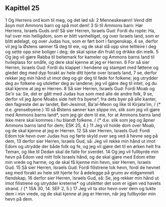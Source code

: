 ## Kapittel 25

1 Og Herrens ord kom til meg, og det lød så:
2 Menneskesønn! Vend ditt åsyn mot Ammons barn og spå mot dem!
3 Si til Ammons barn: Hør Herrens, Israels Guds ord! Så sier Herren, Israels Gud: Fordi du ropte: Ha, ha! over min helligdom, som er blitt vanhelliget, og over Israels land, som er blitt ødelagt, og over Judas hus, som er ført bort i fangenskap,
4 se, derfor vil jeg la Østens sønner få deg til eie, og de skal slå opp sine teltleire i deg og sette opp sine boliger i deg; de skal spise din frukt og drikke din melk.
5 Og jeg vil gjøre Rabba til beitemark for kameler og Ammons barns land til hvileplass for småfe, og dere skal kjenne at jeg er Herren.
6 For så sier Herren, Israels Gud: Fordi du klappet i hendene og stampet med føttene og gledet deg med dyp forakt av hele ditt hjerte over Israels land,
7 se, derfor rekker jeg min hånd ut imot deg og gir deg til føde for folkene; jeg utrydder deg av folkene og utsletter deg av landene; jeg vil gjøre deg til intet, og du skal kjenne at jeg er Herren.
8 Så sier Herren, Israels Gud: Fordi Moab og Se'ir sa: Se, det er gått med Judas hus som med alle de andre folk,
9 se, derfor vil jeg åpne Moabs side helt fra byene*, fra dets byer på alle kanter, den fagreste del av landet, Bet-Jesimot, Ba'al-Meon og like til Kirjata'im, / {* d.e. grensebyene.}
10 så Østens sønner kan slippe inn, slik som jeg vil gjøre med Ammons barns land*, som jeg gir dem til eie, for at Ammons barns land ikke mere skal kommes i hu blandt folkene. / {* d.e. slik som jeg og åpner Ammons barns land for dem; ESK 25, 4.}
11 Jeg vil holde dom over Moab, og de skal kjenne at jeg er Herren.
12 Så sier Herren, Israels Gud: Fordi Edom tok hevn over Judas hus og førte skyld over seg ved å hevne seg på dem,
13 derfor sier Herren, Israels Gud, så: Jeg vil rekke min hånd ut imot Edom og utrydde der både folk og fe, og jeg vil gjøre det til en ørken helt fra Teman, og like til Dedan skal de falle for sverdet.
14 Og jeg vil fullbyrde min hevn på Edom ved mitt folk Israels hånd, og de skal gjøre med Edom etter min vrede og harme, og de skal få kjenne min hevn, sier Herren, Israels Gud.
15 Så sier Herren, Israels Gud: Fordi filistrene tok hevn, fordi de hevnet seg med forakt av hele sitt hjerte for å ødelegge på grunn av eldgammelt fiendskap,
16 derfor sier Herren, Israels Gud, så: Se, jeg rekker min hånd ut imot filistrene og utrydder kreterne* og utsletter det som er igjen ved havets strand. / {* 1SA 30, 14. SEF 2, 5.}
17 Jeg vil ta stor hevn over dem og tukte dem i min vrede, og de skal kjenne at jeg er Herren, når jeg fullbyrder min hevn på dem.
